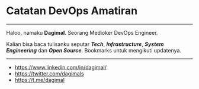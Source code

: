 # Catatan DevOps Amatiran

---

Haloo, namaku **Dagimal**. Seorang Medioker DevOps Engineer.

Kalian bisa baca tulisanku seputar ***Tech***, ***Infrastructure***, ***System Engineering*** dan ***Open Source***. Bookmarks untuk mengikuti updatenya.

---

- https://www.linkedin.com/in/dagimal/
- https://twitter.com/dagimals
- https://t.me/dagimal
